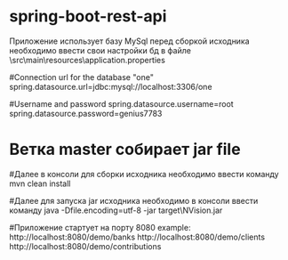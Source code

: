 # spring-boot-rest-api
Приложение использует базу MySql перед сборкой исходника необходимо ввести свои настройки бд в файле \src\main\resources\application.properties

#Connection url for the database "one"
spring.datasource.url=jdbc:mysql://localhost:3306/one

#Username and password
spring.datasource.username=root
spring.datasource.password=genius7783

# Ветка master собирает jar file 
#Далее в консоли для сборки исходника необходимо ввести команду
mvn clean install

#Далее для запуска jar исходника необходимо в консоли ввести команду
java -Dfile.encoding=utf-8 -jar target\NVision.jar

#Приложение стартует на порту 8080
example: 
http://localhost:8080/demo/banks
http://localhost:8080/demo/clients
http://localhost:8080/demo/contributions
